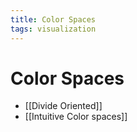 ```yaml
---
title: Color Spaces
tags: visualization
---
```


# Color Spaces
- [[Divide Oriented]]
- [[Intuitive Color spaces]]






































































